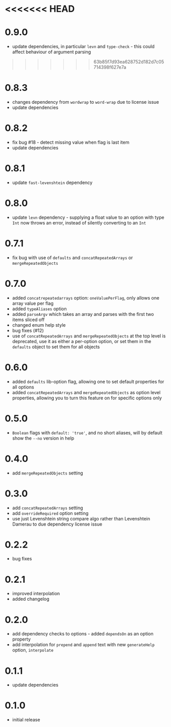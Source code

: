 <<<<<<< HEAD
=======
# 0.9.0
- update dependencies, in particular `levn` and `type-check` - this could affect behaviour of argument parsing

>>>>>>> 63b85f7d93ea628752d182d7c05714398f627e7a
# 0.8.3
- changes dependency from `wordwrap` to `word-wrap` due to license issue
- update dependencies

# 0.8.2
- fix bug #18 - detect missing value when flag is last item
- update dependencies

# 0.8.1
- update `fast-levenshtein` dependency

# 0.8.0
- update `levn` dependency - supplying a float value to an option with type `Int` now throws an error, instead of silently converting to an `Int`

# 0.7.1
- fix bug with use of `defaults` and `concatRepeatedArrays` or `mergeRepeatedObjects`

# 0.7.0
- added `concatrepeatedarrays` option: `oneValuePerFlag`, only allows one array value per flag
- added `typeAliases` option
- added `parseArgv` which takes an array and parses with the first two items sliced off
- changed enum help style
- bug fixes (#12)
- use of `concatRepeatedArrays` and `mergeRepeatedObjects` at the top level is deprecated, use it as either a per-option option, or set them in the `defaults` object to set them for all objects

# 0.6.0
- added `defaults` lib-option flag, allowing one to set default properties for all options
- added `concatRepeatedArrays` and `mergeRepeatedObjects` as option level properties, allowing you to turn this feature on for specific options only

# 0.5.0
- `Boolean` flags with `default: 'true'`, and no short aliases, will by default show the `--no` version in help

# 0.4.0
- add `mergeRepeatedObjects` setting

# 0.3.0
- add `concatRepeatedArrays` setting
- add `overrideRequired` option setting
- use just Levenshtein string compare algo rather than Levenshtein Damerau to due dependency license issue

# 0.2.2
- bug fixes

# 0.2.1
- improved interpolation
- added changelog

# 0.2.0
- add dependency checks to options - added `dependsOn` as an option property
- add interpolation for `prepend` and `append` text with new `generateHelp` option, `interpolate`

# 0.1.1
- update dependencies

# 0.1.0
- initial release
